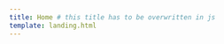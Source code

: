 ```yaml
---
title: Home # this title has to be overwritten in js
template: landing.html
---
```

<!-- There has to be some text here in order for the template to take effect -->
‎ <!-- Invisible char -->
